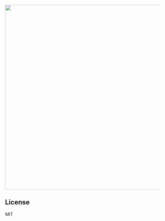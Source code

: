 <div align="center">
<br>
<img src="https://i.imgur.com/XA5hz8w.png" width="600px" />
</div>

## License

MIT